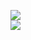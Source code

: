 [![](https://img.shields.io/badge/Made%20With-Github%20Spray-lightgrey.svg?style=for-the-badge&logo=github)](https://github.com/Annihil/github-spray#1575)  
[![](https://i.imgur.com/2DrTn0Z.gif)](https://github.com/Annihil/github-spray)